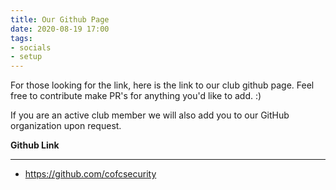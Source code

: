 ```yaml
---
title: Our Github Page
date: 2020-08-19 17:00
tags:
- socials
- setup
---
```

For those looking for the link, here is the link to our club github page.
Feel free to contribute make PR's for anything you'd like to add. :)

If you are an active club member we will also add you to our GitHub organization upon request.

**Github Link**
___

- https://github.com/cofcsecurity
